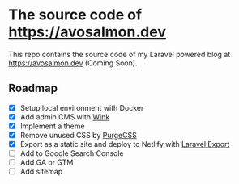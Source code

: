 # The source code of https://avosalmon.dev
This repo contains the source code of my Laravel powered blog at https://avosalmon.dev (Coming Soon).

## Roadmap
- [x] Setup local environment with Docker
- [x] Add admin CMS with [Wink](https://wink.themsaid.com/)
- [x] Implement a theme
- [x] Remove unused CSS by [PurgeCSS](https://www.purgecss.com/)
- [x] Export as a static site and deploy to Netlify with [Laravel Export](https://github.com/spatie/laravel-export)
- [ ] Add to Google Search Console
- [ ] Add GA or GTM
- [ ] Add sitemap
